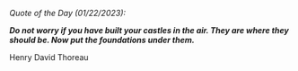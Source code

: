 *Quote of the Day (01/22/2023):*

_**Do not worry if you have built your castles in the air. They are where they should be. Now put the foundations under them.**_

Henry David Thoreau